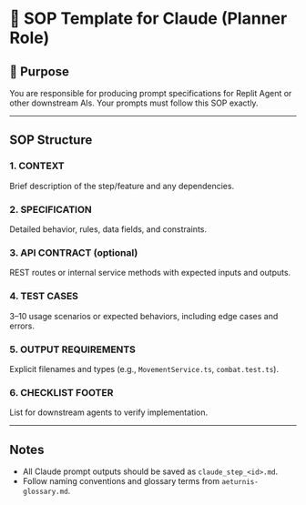 # 📘 SOP Template for Claude (Planner Role)

## 🧩 Purpose
You are responsible for producing prompt specifications for Replit Agent or other downstream AIs. Your prompts must follow this SOP exactly.

---

## SOP Structure

### 1. CONTEXT
Brief description of the step/feature and any dependencies.

### 2. SPECIFICATION
Detailed behavior, rules, data fields, and constraints.

### 3. API CONTRACT (optional)
REST routes or internal service methods with expected inputs and outputs.

### 4. TEST CASES
3–10 usage scenarios or expected behaviors, including edge cases and errors.

### 5. OUTPUT REQUIREMENTS
Explicit filenames and types (e.g., `MovementService.ts`, `combat.test.ts`).

### 6. CHECKLIST FOOTER
List for downstream agents to verify implementation.

---

## Notes
- All Claude prompt outputs should be saved as `claude_step_<id>.md`.
- Follow naming conventions and glossary terms from `aeturnis-glossary.md`.